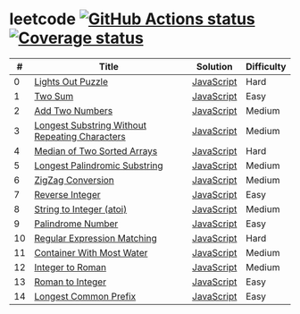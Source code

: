 # leetcode [![GitHub Actions status](https://github.com/acgotaku/leetcode/workflows/unit-test/badge.svg)](https://github.com/acgotaku/leetcode/actions) [![Coverage status](https://codecov.io/gh/acgotaku/leetcode/branch/master/graphs/badge.svg)](https://codecov.io/gh/acgotaku/leetcode/branch/master)

| # | Title | Solution | Difficulty |
|---| ----- | -------- | ---------- |
|0|[Lights Out Puzzle](http://mathworld.wolfram.com/LightsOutPuzzle.html)| [JavaScript](./algorithms/javascript/000.lightsOut/solveLightsOut.js)|Hard|
|1|[Two Sum](https://leetcode.com/problems/two-sum/description/)| [JavaScript](./algorithms/javascript/001.twoSum/twoSum.js)|Easy|
|2|[Add Two Numbers](https://leetcode.com/problems/add-two-numbers/description/)| [JavaScript](./algorithms/javascript/002.addTwoNumbers/addTwoNumbers.js)|Medium|
|3|[Longest Substring Without Repeating Characters](https://leetcode.com/problems/longest-substring-without-repeating-characters/description/)| [JavaScript](./algorithms/javascript/003.longestSubstringWithoutRepeatingCharacters/longestSubstringWithoutRepeatingCharacters.js)|Medium|
|4|[Median of Two Sorted Arrays](https://leetcode.com/problems/median-of-two-sorted-arrays/description/)| [JavaScript](./algorithms/javascript/004.medianOfTwoSortedArrays/medianOfTwoSortedArrays.js)|Hard|
|5|[Longest Palindromic Substring](https://leetcode.com/problems/longest-palindromic-substring/description/)| [JavaScript](./algorithms/javascript/005.longestPalindromicSubstring/longestPalindromicSubstring.js)|Medium|
|6|[ZigZag Conversion](https://leetcode.com/problems/zigzag-conversion/description)| [JavaScript](./algorithms/javascript/006.zigZagConversion/zigZagConversion.js)|Medium|
|7|[Reverse Integer](https://leetcode.com/problems/reverse-integer/description/)| [JavaScript](./algorithms/javascript/007.reverseInteger/reverseInteger.js)|Easy|
|8|[String to Integer (atoi)](https://leetcode.com/problems/string-to-integer-atoi/description/)| [JavaScript](./algorithms/javascript/008.stringToIntegerAtoi/stringToIntegerAtoi.js)|Medium|
|9|[Palindrome Number](https://leetcode.com/problems/palindrome-number/description/)| [JavaScript](./algorithms/javascript/009.palindromeNumber/palindromeNumber.js)|Easy|
|10|[Regular Expression Matching](https://leetcode.com/problems/regular-expression-matching/description/)| [JavaScript](./algorithms/javascript/010.regularExpressionMatching/regularExpressionMatching.js)|Hard|
|11|[Container With Most Water](https://leetcode.com/problems/container-with-most-water/description/)| [JavaScript](./algorithms/javascript/011.containerWithMostWater/containerWithMostWater.js)|Medium|
|12|[Integer to Roman](https://leetcode.com/problems/integer-to-roman/description/)| [JavaScript](./algorithms/javascript/012.integerToRoman/integerToRoman.js)|Medium|
|13|[Roman to Integer](https://leetcode.com/problems/roman-to-integer/description/)| [JavaScript](./algorithms/javascript/013.romanToInteger/romanToInteger.js)|Easy|
|14|[Longest Common Prefix](https://leetcode.com/problems/longest-common-prefix/description/)| [JavaScript](./algorithms/javascript/014.longestCommonPrefix/longestCommonPrefix.js)|Easy|
